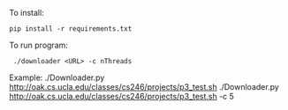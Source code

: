 
To install:

    pip install -r requirements.txt 

To run program:
    
     ./downloader <URL> -c nThreads
 
Example:
    ./Downloader.py http://oak.cs.ucla.edu/classes/cs246/projects/p3_test.sh
    ./Downloader.py http://oak.cs.ucla.edu/classes/cs246/projects/p3_test.sh -c 5
